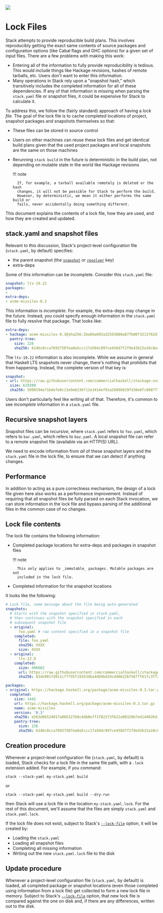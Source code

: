 <div class="hidden-warning"><a href="https://docs.haskellstack.org/"><img src="https://cdn.jsdelivr.net/gh/commercialhaskell/stack/doc/img/hidden-warning.svg"></a></div>

# Lock Files

Stack attempts to provide reproducible build plans. This involves reproducibly
getting the exact same contents of source packages and configuration options
(like Cabal flags and GHC options) for a given set of input files. There are a
few problems with making this work:

* Entering all of the information to fully provide reproducibility is tedious.
  This would include things like Hackage revisions, hashes of remote tarballs,
  etc. Users don't want to enter this information.
* Many operations in Stack rely upon a "snapshot hash," which transitively
  includes the completed information for all of these dependencies. If any of
  that information is missing when parsing the `stack.yaml` file or snapshot
  files, it could be expensive for Stack to calculate it.

To address this, we follow the (fairly standard) approach of having a
_lock file_. The goal of the lock file is to cache completed locations of
project, snapshot packages and snapshots themselves so that:

* These files can be stored in source control
* Users on other machines can reuse these lock files and get identical build
  plans given that the used project packages and local snapshots are the same on
  those machines
* Rerunning `stack build` in the future is deterministic in the build plan, not
  depending on mutable state in the world like Hackage revisions

    !!! note

        If, for example, a tarball available remotely is deleted or the hash
        changes, it will not be possible for Stack to perform the build.
        However, by deterministic, we mean it either performs the same build or
        fails, never accidentally doing something different.

This document explains the contents of a lock file, how they are used, and how
they are created and updated.

## stack.yaml and snapshot files

Relevant to this discussion, Stack's project-level configuration file
(`stack.yaml`, by default) specifies:

* the parent snapshot (the [`snapshot`](yaml_configuration.md#snapshot) or
  [`resolver`](yaml_configuration.md#resolver) key)
* extra-deps

Some of this information can be incomplete. Consider this `stack.yaml` file:

~~~yaml
snapshot: lts-19.22
packages:
- .
extra-deps:
- acme-missiles-0.3
~~~

This information is _incomplete_. For example, the extra-deps may change in the
future. Instead, you could specify enough information in the `stack.yaml` file
to fully resolve that package. That looks like:

~~~yaml
extra-deps:
- hackage: acme-missiles-0.3@sha256:2ba66a092a32593880a87fb00f3213762d7bca65a687d45965778deb8694c5d1,613
  pantry-tree:
    size: 226
    sha256: 614bc0cca76937507ea0a5ccc17a504c997ce458d7f2f9e43b15a10c8eaeb033
~~~

The `lts-19.22` information is also incomplete. While we assume in general that
Haskell LTS snapshots never change, there's nothing that prohibits that from
happening. Instead, the complete version of that key is:

~~~yaml
snapshot:
- url: https://raw.githubusercontent.com/commercialhaskell/stackage-snapshots/master/lts/19/22.yaml
  size: 619399
  sha256: 5098594e71bdefe0c13e9e6236f12e3414ef91a2b89b029fd30e8fc8087f3a07
~~~

Users don't particularly feel like writing all of that. Therefore, it's common
to see _incomplete_ information in a `stack.yaml` file.

## Recursive snapshot layers

Snapshot files can be _recursive_, where `stack.yaml` refers to `foo.yaml`,
which refers to `bar.yaml`, which refers to `baz.yaml`. A local snapshot file
can refer to a remote snapshot file (available via an HTTP(S) URL).

We need to encode information from _all_ of these snapshot layers and the
`stack.yaml` file in the lock file, to ensure that we can detect if anything
changes.

## Performance

In addition to acting as a pure correctness mechanism, the design of a lock file
given here also works as a performance improvement. Instead of requiring that
all snapshot files be fully parsed on each Stack invocation, we can store
information in the lock file and bypass parsing of the additional files in the
common case of no changes.

## Lock file contents

The lock file contains the following information:

* Completed package locations for extra-deps and packages in snapshot files

    !!! note

        This only applies to _immutable_ packages. Mutable packages are not
        included in the lock file.

* Completed information for the snapshot locations

It looks like the following:

~~~yaml
# Lock file, some message about the file being auto-generated
snapshots:
  # Starts with the snapshot specified in stack.yaml,
  # then continues with the snapshot specified in each
  # subsequent snapshot file
  - original:
      foo.yaml # raw content specified in a snapshot file
    completed:
      file: foo.yaml
      sha256: XXXX
      size: XXXX
  - original:
      lts-13.9
    completed:
      size: 496662
      url: https://raw.githubusercontent.com/commercialhaskell/stackage-snapshots/master/lts/13/9.yaml
      sha256: 83de9017d911cf7795f19353dba4d04bd24cd40622b7567ff61fc3f7223aa3ea

packages:
- original: https://hackage.haskell.org/package/acme-missiles-0.3.tar.gz
  completed:
    size: 1442
    url: https://hackage.haskell.org/package/acme-missiles-0.3.tar.gz
    name: acme-missiles
    version: '0.3'
    sha256: e563d8b524017a06b32768c4db8eff1f822f3fb22a90320b7e414402647b735b
    pantry-tree:
      size: 226
      sha256: 614bc0cca76937507ea0a5ccc17a504c997ce458d7f2f9e43b15a10c8eaeb033
~~~

## Creation procedure

Whenever a project-level configuration file (`stack.yaml`, by default) is
loaded, Stack checks for a lock file in the same file path, with a `.lock`
extension added. For example, if you command:

~~~text
stack --stack-yaml my-stack.yaml build
~~~

or

~~~text
stack --stack-yaml my-stack.yaml build --dry-run
~~~

then Stack will use a lock file in the location `my-stack.yaml.lock`. For the
rest of this document, we'll assume that the files are simply `stack.yaml` and
`stack.yaml.lock`.

If the lock file does not exist, subject to Stack's
[`--lock-file`](global_flags.md#-lock-file-option) option, it will be
created by:

* Loading the `stack.yaml`
* Loading all snapshot files
* Completing all missing information
* Writing out the new `stack.yaml.lock` file to the disk

## Update procedure

Whenever a project-level configuration file (`stack.yaml`, by default) is
loaded, all completed package or snapshot locations (even those completed using
information from a lock file) get collected to form a new lock file in memory.
Subject to Stack's [`--lock-file`](global_flags.md#-lock-file-option) option,
that new lock file is compared against the one on disk and, if there are any
differences, written out to the disk.
